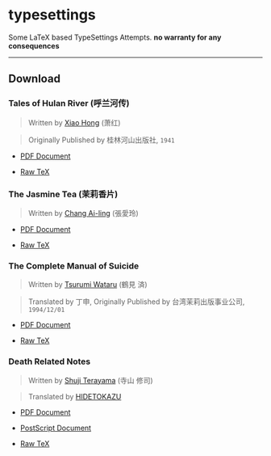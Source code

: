 # typesettings
Some LaTeX based TypeSettings Attempts. **no warranty for any consequences**

---

## Download

### Tales of Hulan River (呼兰河传)

> Written by [Xiao Hong](https://zh.wikipedia.org/wiki/萧红) (萧红)

> Originally Published by 桂林河山出版社, `1941`

* [PDF Document](https://github.com/yuetsin/typesettings/raw/master/xiao-hong/dist/tales-of-hulan-river.pdf)

* [Raw TeX](https://github.com/yuetsin/typesettings/raw/master/xiao-hong/tex/tales-of-hulan-river.tex)


### The Jasmine Tea (茉莉香片)

> Written by [Chang Ai-ling](https://zh.wikipedia.org/wiki/張愛玲) (張愛玲)

* [PDF Document](https://github.com/yuetsin/typesettings/raw/master/chang-ai-ling/dist/jasmine-tea.pdf)

* [Raw TeX](https://github.com/yuetsin/typesettings/raw/master/chang-ai-ling/tex/jasmine-tea.tex)


### The Complete Manual of Suicide

> Written by [Tsurumi Wataru](https://ja.wikipedia.org/wiki/鶴見済) (鶴見 済)

> Translated by 丁申, Originally Published by 台湾茉莉出版事业公司, `1994/12/01`

* [PDF Document](https://github.com/yuetsin/typesettings/raw/master/tsurumi-wataru/dist/the-complete-manual-of-suicide.pdf)

* [Raw TeX](https://github.com/yuetsin/typesettings/raw/master/tsurumi-wataru/tex/the-complete-manual-of-suicide.tex)

### Death Related Notes

> Written by [Shuji Terayama](https://ja.wikipedia.org/wiki/寺山修司) (寺山 修司)

> Translated by [HIDETOKAZU](https://www.douban.com/people/HIDETOKAZU/)

* [PDF Document](https://github.com/yuetsin/typesettings/raw/master/shuji-terayama/dist/death-related-notes.pdf)

* [PostScript Document](https://github.com/yuetsin/typesettings/raw/master/shuji-terayama/dist/death-related-notes.ps)

* [Raw TeX](https://github.com/yuetsin/typesettings/raw/master/shuji-terayama/tex/death-related-notes.tex)
